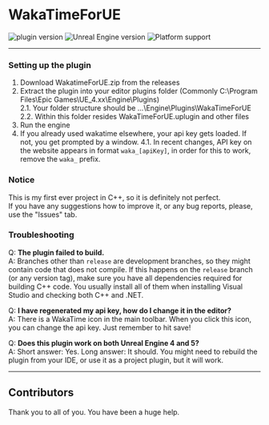 # WakaTimeForUE

![plugin version](https://img.shields.io/badge/version-1.2.4-blue) ![Unreal Engine version](https://img.shields.io/badge/Unreal%20Engine%20version-4.26+-blue) ![Platform support](https://img.shields.io/badge/Platform_support-Windows-blue)

---

### Setting up the plugin
1. Download WakatimeForUE.zip from the releases
2. Extract the plugin into your editor plugins folder (Commonly C:\Program Files\Epic Games\UE_4.xx\Engine\Plugins)  
   2.1. Your folder structure should be ...\Engine\Plugins\WakaTimeForUE\
   2.2. Within this folder resides WakaTimeForUE.uplugin and other files
3. Run the engine
4. If you already used wakatime elsewhere, your api key gets loaded. If not, you get prompted by a window.
   4.1. In recent changes, API key on the website appears in format `waka_[apiKey]`, in order for this to work, remove the `waka_` prefix.

### Notice
This is my first ever project in C++, so it is definitely not perfect.  
If you have any suggestions how to improve it, or any bug reports, please, use the "Issues" tab.

### Troubleshooting
Q: **The plugin failed to build.**  
A: Branches other than `release` are development branches, so they might contain code that does not compile. If this happens on the `release` branch (or any version tag), make sure you have all dependencies required for building C++ code. You usually install all of them when installing Visual Studio and checking both C++ and .NET.

Q: **I have regenerated my api key, how do I change it in the editor?**  
A: There is a WakaTime icon in the main toolbar. When you click this icon, you can change the api key. Just remember to hit save!

Q: **Does this plugin work on both Unreal Engine 4 and 5?**  
A: Short answer: Yes. Long answer: It should. You might need to rebuild the plugin from your IDE, or use it as a project plugin, but it will work.

---
## Contributors
Thank you to all of you. You have been a huge help.

